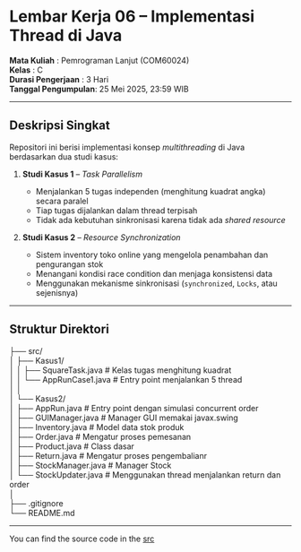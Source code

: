 # Lembar Kerja 06 – Implementasi Thread di Java

**Mata Kuliah**       : Pemrograman Lanjut (COM60024)  
**Kelas**             : C  
**Durasi Pengerjaan** : 3 Hari  
**Tanggal Pengumpulan**: 25 Mei 2025, 23:59 WIB  

---

## Deskripsi Singkat

Repositori ini berisi implementasi konsep _multithreading_ di Java berdasarkan dua studi kasus:

1. **Studi Kasus 1** – *Task Parallelism*  
   - Menjalankan 5 tugas independen (menghitung kuadrat angka) secara paralel  
   - Tiap tugas dijalankan dalam thread terpisah  
   - Tidak ada kebutuhan sinkronisasi karena tidak ada _shared resource_  

2. **Studi Kasus 2** – *Resource Synchronization*  
   - Sistem inventory toko online yang mengelola penambahan dan pengurangan stok  
   - Menangani kondisi race condition dan menjaga konsistensi data  
   - Menggunakan mekanisme sinkronisasi (`synchronized`, `Locks`, atau sejenisnya)

---

## Struktur Direktori

├── src/<br />
│ ├── Kasus1/<br />
│ │ ├── SquareTask.java # Kelas tugas menghitung kuadrat<br />
│ │ └── AppRunCase1.java # Entry point menjalankan 5 thread<br />
│ │<br />
│ └── Kasus2/<br />
│ ├── AppRun.java # Entry point dengan simulasi concurrent order<br />
│ ├── GUIManager.java # Manager GUI memakai javax.swing<br />
│ ├── Inventory.java # Model data stok produk<br />
│ ├── Order.java # Mengatur proses pemesanan<br />
│ ├── Product.java # Class dasar<br />
│ ├── Return.java # Mengatur proses pengembalianr<br />
│ ├── StockManager.java # Manager Stock<br />
│ └── StockUpdater.java # Menggunakan thread menjalankan return dan order<br />
│<br />
├── .gitignore<br />
└── README.md<br />

---

You can find the source code in the [src](https://github.com/ArmJour/LembarKerja6/tree/main/LembarKerja6/src)





